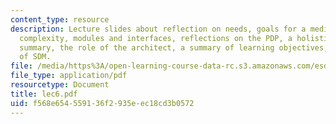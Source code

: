 ```yaml
---
content_type: resource
description: Lecture slides about reflection on needs, goals for a medium system,
  complexity, modules and interfaces, reflections on the PDP, a holistic view and
  summary, the role of the architect, a summary of learning objectives, and the architecture
  of SDM.
file: /media/https%3A/open-learning-course-data-rc.s3.amazonaws.com/esd-34-system-architecture-january-iap-2007/f568e654559136f2935eec18cd3b0572_lec6.pdf
file_type: application/pdf
resourcetype: Document
title: lec6.pdf
uid: f568e654-5591-36f2-935e-ec18cd3b0572
---
```

